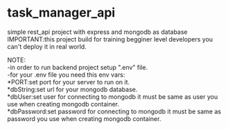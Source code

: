 # task_manager_api

simple rest_api project with express and mongodb as database<br>
IMPORTANT:this project build for training begginer level developers you can't deploy it in real world.

NOTE:<br>
-in order to run backend project setup ".env" file.<br>
-for your .env file you need this env vars: <br>
*PORT:set port for your server to run on it. <br>
*dbString:set url for your mongodb database. <br>
*dbUser:set user for connecting to mongodb it must be same as user you use when creating mongodb container.<br>
*dbPassword:set password for connecting to mongodb it must be same as password you use when creating mongodb container.<br>
